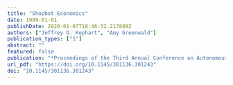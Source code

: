 ```yaml
---
title: "Shopbot Economics"
date: 1999-01-01
publishDate: 2020-01-07T18:46:32.217809Z
authors: ["Jeffrey O. Kephart", "Amy Greenwald"]
publication_types: ["1"]
abstract: ""
featured: false
publication: "*Proceedings of the Third Annual Conference on Autonomous Agents, AGENTS 1999, Seattle, WA, USA, May 1-5, 1999*"
url_pdf: "https://doi.org/10.1145/301136.301243"
doi: "10.1145/301136.301243"
---
```


